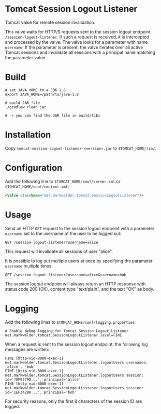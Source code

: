 # Tomcat Session Logout Listener

Tomcat value for remote session invalidation.

This valve waits for HTTP/S requests sent to the session logout endpoint `/session-logout-listener`.
If such a request is received, it is intercepted and processed by the valve.
The valve looks for a parameter with name `username`.
If the parameter is present, the valve iterates over all active Tomcat sessions and
invalidate all sessions with a principal name matching the parameter value.

# Build

```shell
# set JAVA_HOME to a JDK 1.8
export JAVA_HOME=/path/to/java-1.8

# build JAR file
./gradlew clean jar

# -> you can find the JAR file in build/libs
```

# Installation

Copy `tomcat-session-logout-listener-<version>.jar` to `$TOMCAT_HOME/lib/`.

# Configuration

Add the following line to `$TOMCAT_HOME/conf/server.xml` or `$TOMCAT_HOME/conf/context.xml`:

```xml
<Valve className="net.markwalder.tomcat.SessionLogoutListener"/>
```

# Usage

Send an HTTP `GET` request to the session logout endpoint with a parameter `username` set to the username of the user to be logged out:

```
GET /session-logout-listener?username=alice
```

This request will invalidate all sessions of user "alice".

It is possible to log out multiple users at once by specifying the parameter `username` multiple times:

```
GET /session-logout-listener?username=alice&username=bob
```

The session logout endpoint will always return an HTTP response with status code 200 (OK), content type "text/plain", and the text "OK" as body.

# Logging

Add the following lines to `$TOMCAT_HOME/conf/logging.properties`:

```properties
# Enable debug logging for Tomcat Session Logout Listener
net.markwalder.tomcat.SessionLogoutListener.level=FINE
```

When a request is sent to the session logout endpoint, the following log messages are written:

```
FINE [http-nio-8080-exec-1] net.markwalder.tomcat.SessionLogoutListener.logoutUsers usernames: 'alice', 'bob'
FINE [http-nio-8080-exec-1] net.markwalder.tomcat.SessionLogoutListener.logoutUsers session: id='78F9279D...', principal='alice'
FINE [http-nio-8080-exec-1] net.markwalder.tomcat.SessionLogoutListener.logoutUsers session: id='1EF34298...', principal='bob'
```

For security reasons, only the first 8 characters of the session ID are logged.
